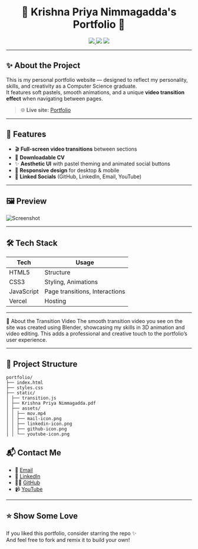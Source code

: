 <h1 align="center">🌸 Krishna Priya Nimmagadda's Portfolio 🌸</h1>

<p align="center">
  <a href="https://krishnapriya-n.github.io/portfolio" target="_blank">
    <img src="https://img.shields.io/badge/Live-Demo-%23F6C4C8?style=for-the-badge&logo=githubpages&logoColor=8C6180" />
  </a>
  <img src="https://img.shields.io/badge/Built%20With-HTML%2FCSS%2FJS-%23F6C4C8?style=for-the-badge&logo=javascript&logoColor=8C6180" />
  <img src="https://img.shields.io/github/last-commit/krishnapriya-n/portfolio?style=for-the-badge&color=8C6180">
</p>

---

## ✨ About the Project

This is my personal portfolio website — designed to reflect my personality, skills, and creativity as a Computer Science graduate.  
It features soft pastels, smooth animations, and a unique **video transition effect** when navigating between pages.

> 🌐 **Live site:** [Portfolio]()

---

## 🎯 Features

- 🎬 **Full-screen video transitions** between sections
- 📄 **Downloadable CV**
- ✨ **Aesthetic UI** with pastel theming and animated social buttons
- 📱 **Responsive design** for desktop & mobile
- 🔗 **Linked Socials** (GitHub, LinkedIn, Email, YouTube)

---

## 🖼️ Preview

![Screenshot](https://raw.githubusercontent.com/krishnapriya-n/portfolio/main/static/assets/screenshot.jpg)  

---

## 🛠️ Tech Stack

| Tech            | Usage                        |
|-----------------|------------------------------|
| HTML5           | Structure                    |
| CSS3            | Styling, Animations          |
| JavaScript      | Page transitions, Interactions |
| Vercel          | Hosting                      |

---

🎥 About the Transition Video
The smooth transition video you see on the site was created using Blender, showcasing my skills in 3D animation and video editing. This adds a professional and creative touch to the portfolio’s user experience.

---

## 📁 Project Structure

```
portfolio/
├── index.html
├── styles.css
├── static/
│ ├── transition.js
│ ├── Krishna Priya Nimmagadda.pdf
│ ├── assets/
│ │ ├── mov.mp4
│ │ ├── mail-icon.png
│ │ ├── linkedin-icon.png
│ │ ├── github-icon.png
│ │ └── youtube-icon.png
```

## 📬 Contact Me

- 📧 [Email](mailto:kannakrishnapriya@gmail.com)
- 💼 [LinkedIn](https://www.linkedin.com/in/krishna-priya-nimmagadda/)
- 🧑‍💻 [GitHub](https://github.com/krishnapriya-n)
- 📹 [YouTube](https://www.youtube.com/@KpRokzzCodes)

---

## ⭐️ Show Some Love

If you liked this portfolio, consider starring the repo ✨  
And feel free to fork and remix it to build your own!

